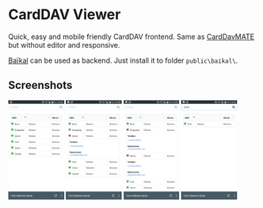 # CardDAV Viewer

Quick, easy and mobile friendly CardDAV frontend.
Same as [CardDavMATE](https://www.inf-it.com/open-source/clients/carddavmate/) but without editor and responsive.

[Baïkal](https://github.com/sabre-io/Baikal) can be used as backend. Just install it to folder `public\baikal\`.

## Screenshots
<img src="https://github.com/UksusoFF/carddav-viewer/blob/master/_screenshots/Screenshot_20190319-164201.png?raw=true" height="200"> <img src="https://github.com/UksusoFF/carddav-viewer/blob/master/_screenshots/Screenshot_20190319-164211.png?raw=true" height="200"> <img src="https://github.com/UksusoFF/carddav-viewer/blob/master/_screenshots/Screenshot_20190319-164218.png?raw=true" height="200"> <img src="https://github.com/UksusoFF/carddav-viewer/blob/master/_screenshots/Screenshot_20190319-164231.png?raw=true" height="200">
